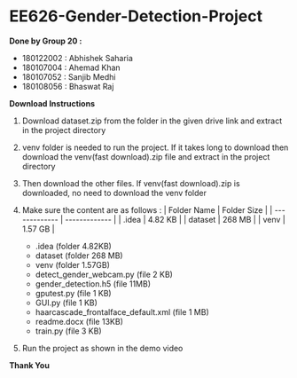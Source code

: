 # EE626-Gender-Detection-Project

**Done by Group 20 :**
-  180122002 :  Abhishek Saharia <br />
-  180107004 :  Ahemad Khan <br />
-  180107052 :  Sanjib Medhi <br />
-  180108056 :  Bhaswat Raj <br />
 
**Download Instructions**
1. Download dataset.zip from the folder in the given drive link and extract in the project directory <br />

2. venv folder is needed to run the project. If it takes long to download then download the venv(fast download).zip file and extract in the project directory <br />

3. Then download the other files. If venv(fast download).zip is downloaded, no need to download the venv folder <br />

4. Make sure the content are as follows :
| Folder Name  | Folder Size |
| ------------- | ------------- |
| .idea  | 4.82 KB  |
| dataset  | 268 MB  |
| venv | 1.57 GB |

   - .idea                                                         (folder 4.82KB) <br />
   - dataset                                                       (folder 268 MB) <br />
   - venv                                                          (folder 1.57GB) <br />
   - detect_gender_webcam.py                                       (file 2 KB)     <br />
   - gender_detection.h5                                           (file 11MB)     <br />
   - gputest.py                                                    (file 1 KB)     <br />
   - GUI.py                                                        (file 1 KB)     <br />
   - haarcascade_frontalface_default.xml                           (file 1 MB)     <br />
   - readme.docx                                                   (file 13KB)     <br />
   - train.py                                                      (file 3 KB)     <br />
 
4. Run the project as shown in the demo video

**Thank You**
